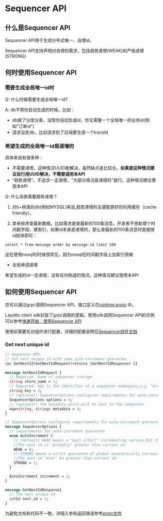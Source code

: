 # Sequencer API
## 什么是Sequencer API
Sequencer API用于生成分布式唯一、自增id。

Sequencer API支持声明对自增的需求，包括趋势递增(WEAK)和严格递增(STRONG)

## 何时使用Sequencer API
### 需要生成全局唯一id时
Q: 什么时候需要生成全局唯一id?

A: db不帮你自动生成的时候。比如：
- db做了分库分表，没帮你自动生成id，你又需要一个全局唯一的业务id(例如"订单id")
- 请求没走db，比如请求到了后端要生成一个traceId

### 希望生成的全局唯一id是递增的
具体来说有很多种：
- 不需要递增。这种情况UUID能解决，虽然缺点是比较长。**如果是这种情况建议自行用UUID解决，不需要调用本API**
- “趋势递增”。不追求一定递增，"大部分情况是递增的"就行。这种情况建议使用本API

Q: 什么场景需要趋势递增？

1. 对b+树类的db(例如MYSQL)来说,趋势递增的主键能更好的利用缓存（cache friendly）。

2. 拿来排序查最新数据。比如需求是查最新的100条消息，开发者不想新增个时间戳字段、建索引，如果id本身是递增的，那么查最新的100条消息时直接按id排序即可：

```
select * from message order by message-id limit 100
```

这在使用nosql的时候很常见，因为nosql在时间戳字段上加索引很难

- 全局单调递增

希望生成的id一定递增，没有任何倒退的情况。这种情况建议使用本API

## 如何使用Sequencer API
您可以通过grpc调用Sequencer API，接口定义在[runtime.proto](https://github.com/mosn/layotto/blob/main/spec/proto/runtime/v1/runtime.proto) 中。

Layotto client sdk封装了grpc调用的逻辑，使用sdk调用Sequencer API的示例可以参考[快速开始：使用Sequencer API](/docs/start/sequencer/start.md)

使用前需要先对组件进行配置，详细的配置说明见[Sequencer组件文档](/docs/component_specs/sequencer/common.md)

### Get next unique id

```protobuf
// Sequencer API
// Get next unique id with some auto-increment guarantee
rpc GetNextId(GetNextIdRequest)returns (GetNextIdResponse) {}
  
message GetNextIdRequest {
  // Required. Name of sequencer storage
  string store_name = 1;
  // Required. key is the identifier of a sequencer namespace,e.g. "order_table".
  string key = 2;
  // (optional) SequencerOptions configures requirements for auto-increment guarantee
  SequencerOptions options = 3;
  // (optional) The metadata which will be sent to the component.
  map<string, string> metadata = 4;
}

// SequencerOptions configures requirements for auto-increment guarantee
message SequencerOptions {
  // requirements for auto-increment guarantee
  enum AutoIncrement {
    // (default) WEAK means a "best effort" incrementing service.But there is no strict guarantee of global monotonically increasing.
    //The next id is "probably" greater than current id.
    WEAK = 0;
    // STRONG means a strict guarantee of global monotonically increasing.
    //The next id "must" be greater than current id.
    STRONG = 1;
  }

  AutoIncrement increment = 1;
}
  
message GetNextIdResponse{
  // The next unique id
  int64 next_id = 1;
}
```

为避免文档和代码不一致，详细入参和返回值请参考[proto文件](https://github.com/mosn/layotto/blob/main/spec/proto/runtime/v1/runtime.proto)
